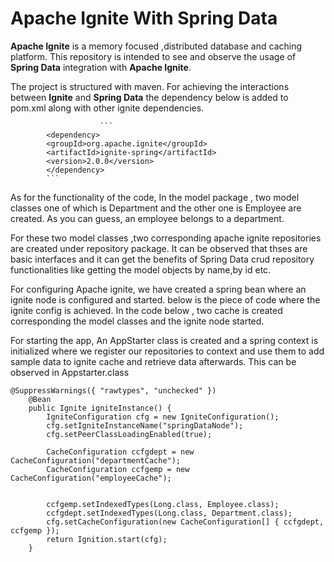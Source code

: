 # Apache Ignite With Spring Data
**Apache Ignite** is a memory focused ,distributed database and caching platform. This repository is intended to see and observe the usage of **Spring Data** integration with **Apache Ignite**.

The project is structured with maven. For achieving the interactions between **Ignite** and **Spring Data** the dependency below is added to pom.xml along with other ignite dependencies.

                        ```
			<dependency>
			<groupId>org.apache.ignite</groupId>
			<artifactId>ignite-spring</artifactId>
			<version>2.0.0</version>
			</dependency>
			```


As for the functionality of the code, In the model package , two model classes  one of which is Department and the other one is Employee are created. As you can guess, an employee belongs to a department. 

For these two model classes ,two corresponding apache ignite repositories are created under repository package. It can be observed that thses are basic interfaces and it can get the benefits of Spring Data crud repository functionalities like getting the model objects by name,by id etc. 

For configuring Apache ignite, we have created a spring bean where an ignite node is configured and started. below is the piece of code where the ignite config is achieved. In the code below , two cache is created corresponding the model classes and the ignite node started.

For starting the app, An AppStarter class is created and a spring context is initialized where we register our repositories to context and use them to add sample data to ignite cache and retrieve data afterwards. This can be observed in Appstarter.class

```
@SuppressWarnings({ "rawtypes", "unchecked" })
	@Bean
	public Ignite igniteInstance() {
		IgniteConfiguration cfg = new IgniteConfiguration();
		cfg.setIgniteInstanceName("springDataNode");
		cfg.setPeerClassLoadingEnabled(true);

		CacheConfiguration ccfgdept = new CacheConfiguration("departmentCache");
		CacheConfiguration ccfgemp = new CacheConfiguration("employeeCache");
		
		
		ccfgemp.setIndexedTypes(Long.class, Employee.class);
		ccfgdept.setIndexedTypes(Long.class, Department.class);
		cfg.setCacheConfiguration(new CacheConfiguration[] { ccfgdept, ccfgemp });
		return Ignition.start(cfg);
	}
	
	


